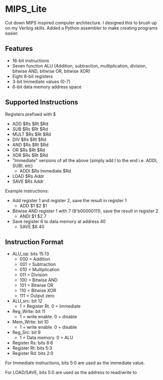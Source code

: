 # MIPS_Lite

Cut down MIPS inspired computer architecture. I designed this to brush up on my Verilog skills. Added a Python assembler to make creating programs easier.

## Features

* 16-bit instructions
* Seven function ALU (Addition, subtraction, multiplication, division, bitwise AND, bitwise OR, bitwise XOR)
* Eight 8-bit registers
* 3-bit Immediate values (0-7)
* 6-bit data memory address space

## Supported Instructions

Registers prefixed with $

* ADD $Rs $Rt $Rd
* SUB $Rs $Rt $Rd
* MULT $Rs $Rt $Rd
* DIV $Rs $Rt $Rd
* AND $Rs $Rt $Rd
* OR $Rs $Rt $Rd
* XOR $Rs $Rt $Rd
* "Immediate" versions of all the above (simply add I to the end i.e. ADDI, SUBI, etc)
  * ADDI $Rs Immediate $Rd
* LOAD $Rs Addr
* SAVE $Rs Addr

Example instructions:
* Add register 1 and register 2, save the result in register 1
  * ADD $1 $2 $1
* Bitwise AND register 1 with 7 (8'b00000111), save the result in register 2
  * ANDI $1 $2 7
* Save register 6 to data memory at address 40
  * SAVE $6 40 

## Instruction Format

* ALU_op: bits 15:13
  * 000 = Addition
  * 001 = Subtraction
  * 010 = Multiplication
  * 011 = Division
  * 100 = Bitwise AND
  * 101 = Bitwise OR
  * 110 = Bitwise XOR
  * 111 = Output zero
* ALU_src: bit 12
  * 1 = Register Rt. 0 = Immediate
* Reg_Write: bit 11
  * 1 = write enable. 0 = disable
* Mem_Write: bit 10
  * 1 = write enable. 0 = disable
* Reg_Src: bit 9
  * 1 = Data memory. 0 = ALU
* Register Rs: bits 8:6
* Register Rt: bits 5:3
* Register Rd: bits 2:0

For Immediate instructions, bits 5:0 are used as the immediate value.

For LOAD/SAVE, bits 5:0 are used as the address to read/write to

